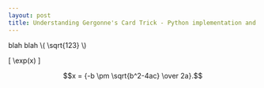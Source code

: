 ```yaml
---
layout: post
title: Understanding Gergonne's Card Trick - Python implementation and Math
---
```


blah blah \\( \sqrt{123} \\)


\[ \exp(x) \]

$$x = {-b \pm \sqrt{b^2-4ac} \over 2a}.$$